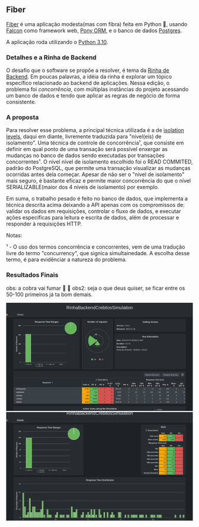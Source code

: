 ## Fiber
[Fiber](https://github.com/mvellasco/fiber) é uma aplicação modesta(mas com fibra) feita em Python :snake:, usando [Falcon](https://falconframework.org/) como framework web, [Pony ORM](https://ponyorm.org/), e o banco de dados [Postgres](https://www.postgresql.org/).

A aplicação roda utilizando o [Python 3.10](https://docs.python.org/3.10/).

### Detalhes e a Rinha de Backend
O desafio que o software se propõe a resolver, é tema da [Rinha de Backend](https://github.com/mvellasco/rinha-de-backend-2024-q1/tree/mvellasco-fiber-rinha). Em poucas palavras, a idéia da rinha é explorar um tópico específico relacionado ao backend de aplicações. Nessa edição, o problema foi *concorrência*, com múltiplas instâncias do projeto acessando um banco de dados e tendo que aplicar as regras de negócio de forma consistente.

### A proposta
Para resolver esse problema, a principal técnica utilizada é a de [isolation levels](http://en.wikipedia.org/wiki/Isolation_(database_systems)), daqui em diante, livremente traduzida para "nível(eis) de isolamento". Uma técnica de controle de concorrência¹, que consiste em definir em qual ponto de uma transação será possível enxergar as mudanças no banco de dados sendo executadas por transações concorrentes¹. O nível nível de isolamento escolhido foi o READ COMMITED, padrão do PostgreSQL, que permite uma transação visualizar as mudanças ocorridas antes dela começar. Apesar de não ser o "nível de isolamento" mais seguro, é bastante eficaz e permite maior concorrência do que o nível SERIALIZABLE(maior dos 4 níveis de isolamento) por exemplo.

Em suma, o trabalho pesado é feito no banco de dados, que implementa a técnica descrita acima deixando a API apenas com os compromissos de: validar os dados em requisições, controlar o fluxo de dados, e executar ações específicas para leitura e escrita de dados, além de processar e responder à requisições HTTP.


Notas:

¹ - O uso dos termos concorrência e concorrentes, vem de uma tradução livre do termo "concurrency", que signica simultainedade. A escolha desse termo, é para evidênciar a natureza do problema. 

### Resultados Finais
obs: a cobra vai fumar :snake: :smoking:
obs2: seja o que deus quiser, se ficar entre os 50-100 primeiros já ta bom demais.

![resultados-graficos](results/06-03-2024.png)
![resultados-graficos](results/03-06-2024-response-times.png)
